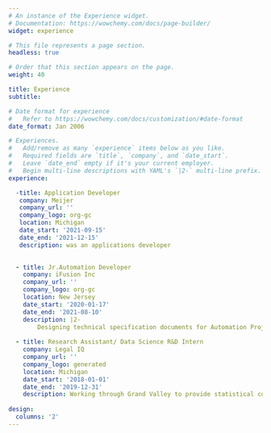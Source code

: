 ```yaml
---
# An instance of the Experience widget.
# Documentation: https://wowchemy.com/docs/page-builder/
widget: experience

# This file represents a page section.
headless: true

# Order that this section appears on the page.
weight: 40

title: Experience
subtitle:

# Date format for experience
#   Refer to https://wowchemy.com/docs/customization/#date-format
date_format: Jan 2006

# Experiences.
#   Add/remove as many `experience` items below as you like.
#   Required fields are `title`, `company`, and `date_start`.
#   Leave `date_end` empty if it's your current employer.
#   Begin multi-line descriptions with YAML's `|2-` multi-line prefix.
experience:

  -title: Application Developer
   company: Meijer
   company_url: ''
   company_logo: org-gc
   location: Michigan
   date_start: '2021-09-15'
   date_end: '2021-12-15'
   description: was an applications developer

  
  - title: Jr.Automation Developer
    company: iFusion Inc
    company_url: ''
    company_logo: org-gc
    location: New Jersey
    date_start: '2020-01-17'
    date_end: '2021-08-10'
    description: |2-
        Designing technical specification documents for Automation Projects. Hands-on experience on UiPath and OpenSpan automation tools. Practical knowledge on creating automations depending on the client requirements. Working knowledge on using HTML objects. Testing, debugging and depoying the automation on both local and server using Pega Robot Manager.
        
  - title: Research Assistant/ Data Science R&D Intern
    company: Legal IQ
    company_url: ''
    company_logo: generated
    location: Michigan
    date_start: '2018-01-01'
    date_end: '2019-12-31'
    description: Working through Grand Valley to provide statistical consulting for a private client. Researching and applying statistical methods to create a marketing product that the client can patent and sell. Tasks include Web Scraping using Selenium, data collection and simulation, pre-processing and analyzing datasets with over 7 million public records. Used ML techniques like social network analysis, clusteering, classification etc to identify and group common behavior among potential targets.
    
design:
  columns: '2'
---
```

